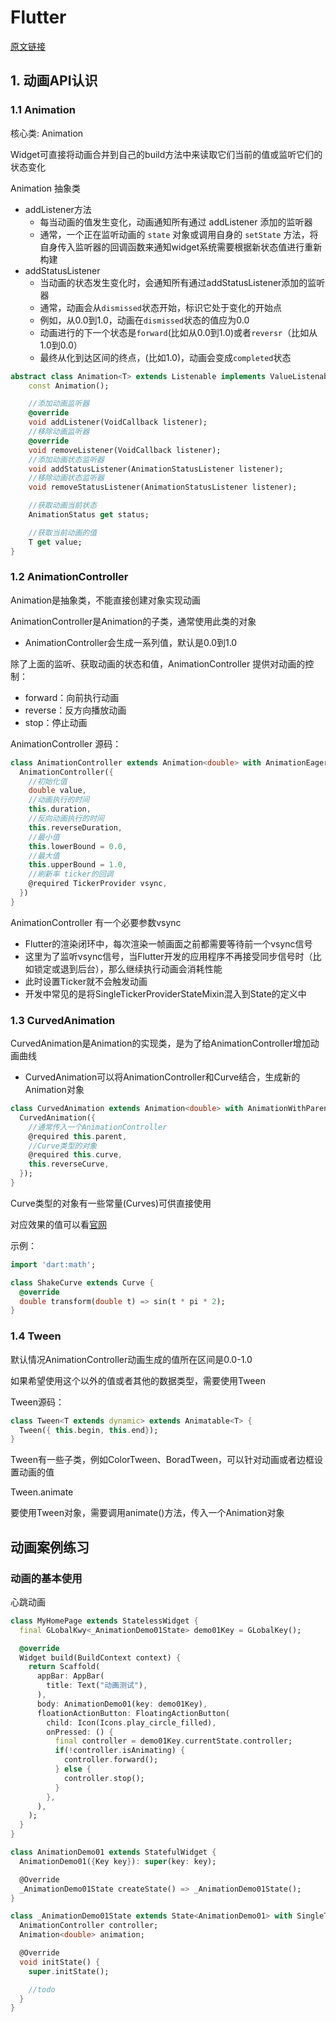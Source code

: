 # Flutter

[原文链接](https://mp.weixin.qq.com/s?__biz=Mzg5MDAzNzkwNA==&mid=2247483805&idx=1&sn=e12a0d0a658b8effdd8e51f69d5d0030&chksm=cfe3f262f8947b74396c8d0765f48aec43bbe41f0fa07805f0960222f19108be70199bc328c3&scene=178&cur_album_id=1566028536430247937#rd)

## 1. 动画API认识

### 1.1 Animation

核心类: Animation

Widget可直接将动画合并到自己的build方法中来读取它们当前的值或监听它们的状态变化

Animation 抽象类

- addListener方法
  - 每当动画的值发生变化，动画通知所有通过 addListener 添加的监听器
  - 通常，一个正在监听动画的 `state` 对象或调用自身的 `setState` 方法，将自身传入监听器的回调函数来通知widget系统需要根据新状态值进行重新构建
- addStatusListener
  - 当动画的状态发生变化时，会通知所有通过addStatusListener添加的监听器
  - 通常，动画会从`dismissed`状态开始，标识它处于变化的开始点
  - 例如，从0.0到1.0，动画在`dismissed`状态的值应为0.0
  - 动画进行的下一个状态是`forward`(比如从0.0到1.0)或者`reversr`（比如从1.0到0.0）
  - 最终从化到达区间的终点，(比如1.0)，动画会变成`completed`状态

```dart
abstract class Animation<T> extends Listenable implements ValueListenable<T> {
    const Animation();

    //添加动画监听器
    @override
    void addListener(VoidCallback listener);
    //移除动画监听器
    @override
    void removeListener(VoidCallback listener);
    //添加动画状态监听器
    void addStatusListener(AnimationStatusListener listener);
    //移除动画状态监听器
    void removeStatusListener(AnimationStatusListener listener);

    //获取动画当前状态
    AnimationStatus get status;

    //获取当前动画的值
    T get value;
}
```

### 1.2 AnimationController

Animation是抽象类，不能直接创建对象实现动画

AnimationController是Animation的子类，通常使用此类的对象

- AnimationController会生成一系列值，默认是0.0到1.0

除了上面的监听、获取动画的状态和值，AnimationController 提供对动画的控制：

- forward：向前执行动画
- reverse：反方向播放动画
- stop：停止动画

AnimationController 源码：

```dart
class AnimationController extends Animation<double> with AnimationEagerListenerMinix, AnimationLocalListenersMixin, AnimationLocalStatusListenersMixin {
  AnimationController({
    //初始化值
    double value,
    //动画执行的时间
    this.duration,
    //反向动画执行的时间
    this.reverseDuration,
    //最小值
    this.lowerBound = 0.0,
    //最大值
    this.upperBound = 1.0,
    //刷新率 ticker的回调
    @required TickerProvider vsync,
  })
}
```

AnimationController 有一个必要参数vsync

- Flutter的渲染闭环中，每次渲染一帧画面之前都需要等待前一个vsync信号
- 这里为了监听vsync信号，当Flutter开发的应用程序不再接受同步信号时（比如锁定或退到后台），那么继续执行动画会消耗性能
- 此时设置Ticker就不会触发动画
- 开发中常见的是将SingleTickerProviderStateMixin混入到State的定义中

### 1.3 CurvedAnimation

CurvedAnimation是Animation的实现类，是为了给AnimationController增加动画曲线

- CurvedAnimation可以将AnimationController和Curve结合，生成新的Animation对象

```dart
class CurvedAnimation extends Animation<double> with AnimationWithParentMinix<double> {
  CurvedAnimation({
    //通常传入一个AnimationController
    @required this.parent,
    //Curve类型的对象
    @required this.curve,
    this.reverseCurve,
  });
}
```

Curve类型的对象有一些常量(Curves)可供直接使用

对应效果的值可以看[官网](http://api.flutter.dev/flutter/animation/Curves-class.html)

示例：

```dart
import 'dart:math';

class ShakeCurve extends Curve {
  @override
  double transform(double t) => sin(t * pi * 2);
}
```

### 1.4 Tween

默认情况AnimationController动画生成的值所在区间是0.0-1.0

如果希望使用这个以外的值或者其他的数据类型，需要使用Tween

Tween源码：

```dart
class Tween<T extends dynamic> extends Animatable<T> {
  Tween({ this.begin, this.end});
}
```

Tween有一些子类，例如ColorTween、BoradTween，可以针对动画或者边框设置动画的值

Tween.animate

要使用Tween对象，需要调用animate()方法，传入一个Animation对象

## 动画案例练习

### 动画的基本使用

心跳动画

```dart
class MyHomePage extends StatelessWidget {
  final GLobalKwy<_AnimationDemo01State> demo01Key = GLobalKey();

  @override
  Widget build(BuildContext context) {
    return Scaffold(
      appBar: AppBar(
        title: Text("动画测试"),
      ),
      body: AnimationDemo01(key: demo01Key),
      floationActionButton: FloatingActionButton(
        child: Icon(Icons.play_circle_filled),
        onPressed: () {
          final controller = demo01Key.currentState.controller;
          if(!controller.isAnimating) {
            controller.forward();
          } else {
            controller.stop();
          }
        },
      ),
    );
  }
}

class AnimationDemo01 extends StatefulWidget {
  AnimationDemo01({Key key}): super(key: key);

  @Override
  _AnimationDemo01State createState() => _AnimationDemo01State();
}

class _AnimationDemo01State extends State<AnimationDemo01> with SingleTickerProviderStateMixin {
  AnimationController controller;
  Animation<double> animation;

  @Override
  void initState() {
    super.initState();

    //todo
  }
}
```